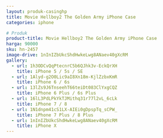 ```yaml
---
layout: produk-casinghp
title: Movie Hellboy2 The Golden Army iPhone Case
categories: iphone

# Produk
product-title: Movie Hellboy2 The Golden Army iPhone Case
harga: 90000
sku: hn-2457
image-drive: 1nInIZbUkcShdHwkeLwg8ANaev40gXcRM
gallery:
  - url: 1h3ODCvQqPtecnrC5b6QJhk3v-EckQrXH
    title: iPhone 5 / 5s / SE
  - url: 1Alyd-g2O0Lic9aI8Xn18m-KjlZzbxKmR
    title: iPhone 6 / 6s
  - url: 13lZs9J6TnseehT66teiDt083ClYxgCQZ
    title: iPhone 6 Plus / 6s Plus
  - url: 16lL3PdLPkYkTJMithq31r77l2vL_6cLk
    title: iPhone 7 / 8
  - url: 1N1dnpm41cS1LX-AIEi0gDpspTq_sCPW_
    title: iPhone 7 Plus / 8 Plus
  - url: 1nInIZbUkcShdHwkeLwg8ANaev40gXcRM
    title: iPhone X
---
```

